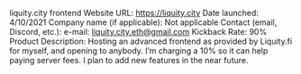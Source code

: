 liquity.city frontend
Website URL: https://liquity.city
Date launched: 4/10/2021
Company name (if applicable): Not applicable
Contact (email, Discord, etc.): e-mail: liquity.city.eth@gmail.com
Kickback Rate: 90%
Product Description: Hosting an advanced frontend as provided by Liquity.fi for myself, and opening to anybody. I’m charging a 10% so it can help paying server fees. I plan to add new features in the near future.
